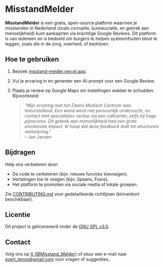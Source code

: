 # MisstandMelder

**MisstandMelder** is een gratis, open-source platform waarmee je misstanden in Nederland (zoals corruptie, bureaucratie, en gebrek aan menselijkheid) kunt aankaarten via krachtige Google Reviews. Dit platform is van iedereen en is bedoeld om burgers te helpen systeemfouten bloot te leggen, zoals die in de zorg, overheid, of bedrijven.

## Hoe te gebruiken

1. Bezoek [misstand-melder.vercel.app](https://misstandmelder.vercel.app/).
2. Vul je ervaring in en genereer een AI-prompt voor een Google Review.
3. Plaats je review op Google Maps om instellingen wakker te schudden. Bijvoorbeeld:

    > *"Mijn ervaring met het Zaans Medisch Centrum was teleurstellend. Een wond werd niet persoonlijk onderzocht, en contact met specialisten verliep via een callcenter, zelfs bij hoge pijnscores. Dit gebrek aan menselijkheid had een grote emotionele impact. Ik hoop dat deze feedback leidt tot structurele verbetering."*  
– Jan Jansen


## Bijdragen

Help ons verbeteren door:

- De code te verbeteren (bijv. nieuwe functies toevoegen).
- Vertalingen toe te voegen (bijv. Spaans, Frans).
- Het platform te promoten via sociale media of lokale groepen.

Zie [CONTRIBUTING.md](CONTRIBUTING.md) voor gedetailleerde richtlijnen (binnenkort beschikbaar).

## Licentie

Dit project is gelicenseerd onder de [GNU GPL v3.0](LICENSE).

## Contact

Volg ons op [X (@Misstand_Melder)](https://twitter.com/Misstand_Melder) of stuur een e-mail naar [evert_lenos@gmail.com](mailto:evert_lenos@gmail.com) voor vragen of suggesties..
